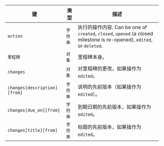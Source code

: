 | 键                            | 类型    | 描述                                                                                                              |
| ---------------------------- | ----- | --------------------------------------------------------------------------------------------------------------- |
| `action`                     | `字符串` | 执行的操作内容. Can be one of `created`, `closed`, `opened` (a closed milestone is re-opened), `edited`, or `deleted`. |
| `里程碑`                        | `对象`  | 里程碑本身。                                                                                                          |
| `changes`                    | `对象`  | 对里程碑的更改，如果操作为 `edited`。                                                                                         |
| `changes[description][from]` | `字符串` | 说明的先前版本（如果操作为 `edited`）。                                                                                        |
| `changes[due_on][from]`      | `字符串` | 到期日期的先前版本，如果操作为 `edited`。                                                                                       |
| `changes[title][from]`       | `字符串` | 标题的先前版本，如果操作为 `edited`。                                                                                         |
